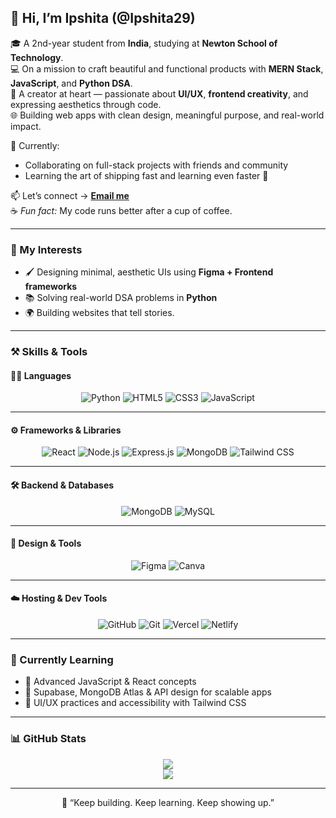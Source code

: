 ## 🌸 Hi, I’m Ipshita (@Ipshita29)

🎓 A 2nd-year student from **India**, studying at **Newton School of Technology**.  
💻 On a mission to craft beautiful and functional products with **MERN Stack**, **JavaScript**, and **Python DSA**.  
🎨 A creator at heart — passionate about **UI/UX**, **frontend creativity**, and expressing aesthetics through code.  
🌐 Building web apps with clean design, meaningful purpose, and real-world impact.

💞️ Currently:
- Collaborating on full-stack projects with friends and community
- Learning the art of shipping fast and learning even faster 🚀

📫 Let’s connect → [**Email me**](mailto:ipshita2908@gmail.com)  
☕ *Fun fact:* My code runs better after a cup of coffee.

---

### 🚀 My Interests

- 🖌 Designing minimal, aesthetic UIs using **Figma + Frontend frameworks**
- 📚 Solving real-world DSA problems in **Python**
- 🌍 Building websites that tell stories.

---

### ⚒️ Skills & Tools

#### 👩‍💻 Languages  
<p align="center">
  <img src="https://img.shields.io/badge/Python-A36F99?style=for-the-badge&logo=python&logoColor=white" alt="Python" />
  <img src="https://img.shields.io/badge/HTML5-BD768D?style=for-the-badge&logo=html5&logoColor=white" alt="HTML5" />
  <img src="https://img.shields.io/badge/CSS3-BD768D?style=for-the-badge&logo=css3&logoColor=white" alt="CSS3" />
  <img src="https://img.shields.io/badge/JavaScript-A65482?style=for-the-badge&logo=javascript&logoColor=white" alt="JavaScript" />
</p>

---

#### ⚙️ Frameworks & Libraries  
<p align="center">
  <img src="https://img.shields.io/badge/React-893D7B?style=for-the-badge&logo=react&logoColor=61DAFB" alt="React" />
  <img src="https://img.shields.io/badge/Node.js-893D7B?style=for-the-badge&logo=node.js&logoColor=white" alt="Node.js" />
  <img src="https://img.shields.io/badge/Express.js-682C63?style=for-the-badge&logo=express&logoColor=white" alt="Express.js" />
  <img src="https://img.shields.io/badge/MongoDB-4A1C4F?style=for-the-badge&logo=mongodb&logoColor=white" alt="MongoDB" />
  <img src="https://img.shields.io/badge/Tailwind CSS-A5528C?style=for-the-badge&logo=tailwind-css&logoColor=white" alt="Tailwind CSS" />
</p>

---
#### 🛠️ Backend & Databases
<p align="center"> 
  <img src="https://img.shields.io/badge/MongoDB-4A1C4F?style=for-the-badge&logo=mongodb&logoColor=white" alt="MongoDB" /> 
  <img src="https://img.shields.io/badge/MySQL-4479A1?style=for-the-badge&logo=mysql&logoColor=white" alt="MySQL" /> 
</p>

---
#### 🎨 Design & Tools  
<p align="center">
  <img src="https://img.shields.io/badge/Figma-BD76A6?style=for-the-badge&logo=figma&logoColor=white" alt="Figma" />
  <img src="https://img.shields.io/badge/Canva-9C6FAF?style=for-the-badge&logo=canva&logoColor=white" alt="Canva" />
</p>

---

#### ☁️ Hosting & Dev Tools  
<p align="center">
  <img src="https://img.shields.io/badge/GitHub-0F172A?style=for-the-badge&logo=github&logoColor=white" alt="GitHub" />
  <img src="https://img.shields.io/badge/Git-F05032?style=for-the-badge&logo=git&logoColor=white" alt="Git" />
  <img src="https://img.shields.io/badge/Vercel-101010?style=for-the-badge&logo=vercel&logoColor=white" alt="Vercel" />
  <img src="https://img.shields.io/badge/Netlify-893D7B?style=for-the-badge&logo=netlify&logoColor=white" alt="Netlify" />
</p>

---

### 🌱 Currently Learning

- 🔄 Advanced JavaScript & React concepts
- 🧩 Supabase, MongoDB Atlas & API design for scalable apps
- 💅 UI/UX practices and accessibility with Tailwind CSS

---

### 📊 GitHub Stats

<p align="center">
  <img src="https://github-readme-stats.vercel.app/api?username=Ipshita29&show_icons=true&theme=rose_pine&hide_border=true" />
  <br />
  <img src="https://github-readme-streak-stats.herokuapp.com/?user=Ipshita29&theme=rose_pine&hide_border=true" />
</p>

---

<p align="center">
  💫 “Keep building. Keep learning. Keep showing up.”
</p>



<!---
Ipshita29/Ipshita29 is a ✨ special ✨ repository because its `README.md` (this file) appears on your GitHub profile.
You can click the Preview link to take a look at your changes.
--->
